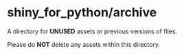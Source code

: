 # shiny_for_python/archive

A directory for **UNUSED** assets or previous versions of files.

Please do **NOT** delete any assets within this directory.
